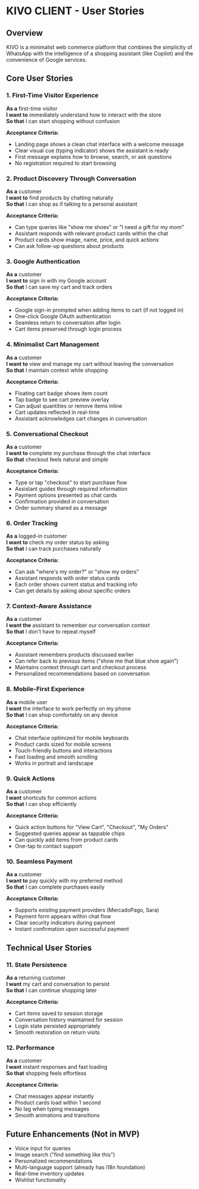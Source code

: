 # KIVO CLIENT - User Stories

## Overview
KIVO is a minimalist web commerce platform that combines the simplicity of WhatsApp with the intelligence of a shopping assistant (like Copilot) and the convenience of Google services.

## Core User Stories

### 1. First-Time Visitor Experience
**As a** first-time visitor  
**I want to** immediately understand how to interact with the store  
**So that** I can start shopping without confusion

**Acceptance Criteria:**
- Landing page shows a clean chat interface with a welcome message
- Clear visual cue (typing indicator) shows the assistant is ready
- First message explains how to browse, search, or ask questions
- No registration required to start browsing

### 2. Product Discovery Through Conversation
**As a** customer  
**I want to** find products by chatting naturally  
**So that** I can shop as if talking to a personal assistant

**Acceptance Criteria:**
- Can type queries like "show me shoes" or "I need a gift for my mom"
- Assistant responds with relevant product cards within the chat
- Product cards show image, name, price, and quick actions
- Can ask follow-up questions about products

### 3. Google Authentication
**As a** customer  
**I want to** sign in with my Google account  
**So that** I can save my cart and track orders

**Acceptance Criteria:**
- Google sign-in prompted when adding items to cart (if not logged in)
- One-click Google OAuth authentication
- Seamless return to conversation after login
- Cart items preserved through login process

### 4. Minimalist Cart Management
**As a** customer  
**I want to** view and manage my cart without leaving the conversation  
**So that** I maintain context while shopping

**Acceptance Criteria:**
- Floating cart badge shows item count
- Tap badge to see cart preview overlay
- Can adjust quantities or remove items inline
- Cart updates reflected in real-time
- Assistant acknowledges cart changes in conversation

### 5. Conversational Checkout
**As a** customer  
**I want to** complete my purchase through the chat interface  
**So that** checkout feels natural and simple

**Acceptance Criteria:**
- Type or tap "checkout" to start purchase flow
- Assistant guides through required information
- Payment options presented as chat cards
- Confirmation provided in conversation
- Order summary shared as a message

### 6. Order Tracking
**As a** logged-in customer  
**I want to** check my order status by asking  
**So that** I can track purchases naturally

**Acceptance Criteria:**
- Can ask "where's my order?" or "show my orders"
- Assistant responds with order status cards
- Each order shows current status and tracking info
- Can get details by asking about specific orders

### 7. Context-Aware Assistance
**As a** customer  
**I want the** assistant to remember our conversation context  
**So that** I don't have to repeat myself

**Acceptance Criteria:**
- Assistant remembers products discussed earlier
- Can refer back to previous items ("show me that blue shoe again")
- Maintains context through cart and checkout process
- Personalized recommendations based on conversation

### 8. Mobile-First Experience
**As a** mobile user  
**I want** the interface to work perfectly on my phone  
**So that** I can shop comfortably on any device

**Acceptance Criteria:**
- Chat interface optimized for mobile keyboards
- Product cards sized for mobile screens
- Touch-friendly buttons and interactions
- Fast loading and smooth scrolling
- Works in portrait and landscape

### 9. Quick Actions
**As a** customer  
**I want** shortcuts for common actions  
**So that** I can shop efficiently

**Acceptance Criteria:**
- Quick action buttons for "View Cart", "Checkout", "My Orders"
- Suggested queries appear as tappable chips
- Can quickly add items from product cards
- One-tap to contact support

### 10. Seamless Payment
**As a** customer  
**I want to** pay quickly with my preferred method  
**So that** I can complete purchases easily

**Acceptance Criteria:**
- Supports existing payment providers (MercadoPago, Sara)
- Payment form appears within chat flow
- Clear security indicators during payment
- Instant confirmation upon successful payment

## Technical User Stories

### 11. State Persistence
**As a** returning customer  
**I want** my cart and conversation to persist  
**So that** I can continue shopping later

**Acceptance Criteria:**
- Cart items saved to session storage
- Conversation history maintained for session
- Login state persisted appropriately
- Smooth restoration on return visits

### 12. Performance
**As a** customer  
**I want** instant responses and fast loading  
**So that** shopping feels effortless

**Acceptance Criteria:**
- Chat messages appear instantly
- Product cards load within 1 second
- No lag when typing messages
- Smooth animations and transitions

## Future Enhancements (Not in MVP)
- Voice input for queries
- Image search ("find something like this")
- Personalized recommendations
- Multi-language support (already has i18n foundation)
- Real-time inventory updates
- Wishlist functionality